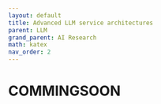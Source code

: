 ```yaml
---
layout: default
title: Advanced LLM service architectures
parent: LLM
grand_parent: AI Research
math: katex
nav_order: 2
---
```


# COMMINGSOON
